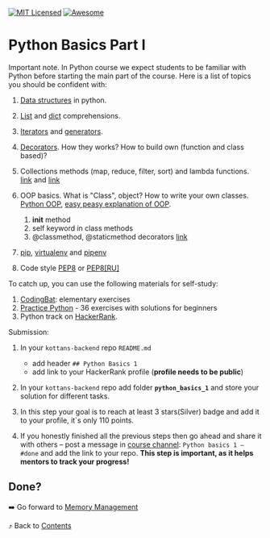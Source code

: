 [![MIT Licensed][icon-mit]][license]
[![Awesome][icon-awesome]][awesome]
&nbsp;&nbsp;&nbsp;&nbsp;&nbsp;&nbsp;

# Python Basics Part I

Important note. In Python course we expect students to be familiar with Python before starting the main part of the course. Here is a list of topics you should be confident with:

1. [Data structures](https://python.swaroopch.com/data_structures.html) in python.
1. [List](https://www.pythonforbeginners.com/basics/list-comprehensions-in-python) and [dict](https://www.datacamp.com/community/tutorials/python-dictionary-comprehension) comprehensions. 
1. [Iterators](https://www.w3schools.com/python/python_iterators.asp) and [generators](https://www.programiz.com/python-programming/generator). 
1. [Decorators](https://www.geeksforgeeks.org/decorators-in-python/). How they works? How to build own (function and class based)?
1. Collections methods (map, reduce, filter, sort) and lambda functions. [link](https://book.pythontips.com/en/latest/map_filter.html) and [link](https://medium.com/better-programming/lambda-map-and-filter-in-python-4935f248593)
1. OOP basics. What is "Class", object? How to write your own classes. [Python OOP](https://realpython.com/python3-object-oriented-programming/), [easy peasy explanation of OOP](https://www.freecodecamp.org/news/object-oriented-programming-concepts-21bb035f7260/).
    1. __init__ method
    1. self keyword in class methods
    1. @classmethod, @staticmethod decorators [link](https://stackabuse.com/pythons-classmethod-and-staticmethod-explained/)

1. [pip](https://pip.pypa.io/en/stable/), [virtualenv](https://virtualenv.pypa.io/en/latest/userguide/) and [pipenv](https://github.com/pypa/pipenv)
1. Code style [PEP8](https://www.python.org/dev/peps/pep-0008/) or [PEP8[RU]](https://pep8.ru/doc/pep8/)

To catch up, you can use the following materials for self-study:
1.  [CodingBat](https://codingbat.com/python): elementary exercises
2.  [Practice Python](https://www.practicepython.org/) - 36 exercises with solutions for beginners
3.  Python track on [HackerRank](https://www.hackerrank.com/domains/python).
   
Submission:
1. In your `kottans-backend` repo `README.md`
   - add header `## Python Basics 1`
   - add link to your HackerRank profile (**profile needs to be public**)
1. In your `kottans-backend` repo add folder **`python_basics_1`** and store your solution for different tasks.
2. In this step your goal is to reach at least 3 stars(Silver) badge and add it to your profile, it`s only 110 points.

3. If you honestly finished all the previous steps then go ahead and share it with others – post a message in [course channel](https://t.me/joinchat/Dqrdixe1c2K9bXUFBzNWtg):
   `Python basics 1 — #done` and add the link to your repo. **This step is important, as it helps mentors to track your progress!** 



## Done?

➡️ Go forward to [Memory Management](memory-management.md)

⤴️ Back to [Contents](../contents.md)

[icon-chat]: https://img.shields.io/badge/chat-on%20telegram-blue.svg
[icon-mit]: https://img.shields.io/badge/license-MIT-blue.svg
[icon-awesome]: https://cdn.rawgit.com/sindresorhus/awesome/d7305f38d29fed78fa85652e3a63e154dd8e8829/media/badge.svg
[license]: https://github.com/Kottans/web/blob/master/LICENSE.md
[awesome]: https://github.com/sindresorhus/awesome
